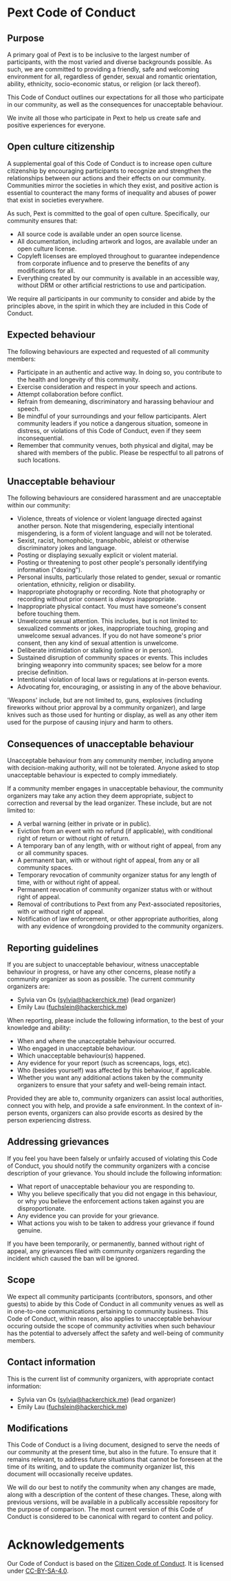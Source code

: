 # Pext Code of Conduct

## Purpose

A primary goal of Pext is to be inclusive to the largest number of participants,
with the most varied and diverse backgrounds possible. As such, we are committed
to providing a friendly, safe and welcoming environment for all, regardless of
gender, sexual and romantic orientation, ability, ethnicity, socio-economic
status, or religion (or lack thereof).

This Code of Conduct outlines our expectations for all those who participate in
our community, as well as the consequences for unacceptable behaviour.

We invite all those who participate in Pext to help us create safe and positive
experiences for everyone.

## Open culture citizenship

A supplemental goal of this Code of Conduct is to increase open culture
citizenship by encouraging participants to recognize and strengthen the
relationships between our actions and their effects on our community.
Communities mirror the societies in which they exist, and positive action is
essential to counteract the many forms of inequality and abuses of power that
exist in societies everywhere.

As such, Pext is committed to the goal of open culture. Specifically, our
community ensures that:

* All source code is available under an open source license.
* All documentation, including artwork and logos, are available under an open
  culture license.
* Copyleft licenses are employed throughout to guarantee independence from
  corporate influence and to preserve the benefits of any modifications for all.
* Everything created by our community is available in an accessible way, without
  DRM or other artificial restrictions to use and participation.

We require all participants in our community to consider and abide by the
principles above, in the spirit in which they are included in this Code of
Conduct.

## Expected behaviour

The following behaviours are expected and requested of all community members:

* Participate in an authentic and active way. In doing so, you contribute to the
  health and longevity of this community.
* Exercise consideration and respect in your speech and actions.
* Attempt collaboration before conflict.
* Refrain from demeaning, discriminatory and harassing behaviour and speech.
* Be mindful of your surroundings and your fellow participants. Alert community
  leaders if you notice a dangerous situation, someone in distress, or
  violations of this Code of Conduct, even if they seem inconsequential.
* Remember that community venues, both physical and digital, may be shared with
  members of the public. Please be respectful to all patrons of such locations.

## Unacceptable behaviour

The following behaviours are considered harassment and are unacceptable within
our community:

* Violence, threats of violence or violent language directed against another
  person. Note that misgendering, especially intentional misgendering, is a
  form of violent language and will not be tolerated.
* Sexist, racist, homophobic, transphobic, ableist or otherwise discriminatory
  jokes and language.
* Posting or displaying sexually explicit or violent material.
* Posting or threatening to post other people's personally identifying
  information ("doxing").
* Personal insults, particularly those related to gender, sexual or romantic
  orientation, ethnicity, religion or disability.
* Inappropriate photography or recording. Note that photography or recording
  without prior consent is _always_ inappropriate.
* Inappropriate physical contact. You must have someone's consent before
  touching them.
* Unwelcome sexual attention. This includes, but is not limited to: sexualized
  comments or jokes, inappropriate touching, groping and unwelcome sexual
  advances. If you do not have someone's prior consent, then any kind of sexual
  attention is unwelcome.
* Deliberate intimidation or stalking (online or in person).
* Sustained disruption of community spaces or events. This includes bringing
  weaponry into community spaces; see below for a more precise definition.
* Intentional violation of local laws or regulations at in-person events.
* Advocating for, encouraging, or assisting in any of the above behaviour.

'Weapons' include, but are not limited to, guns, explosives (including 
fireworks without prior approval by a community organizer), and large knives 
such as those used for hunting or display, as well as any other item used for 
the purpose of causing injury and harm to others. 

## Consequences of unacceptable behaviour

Unacceptable behaviour from any community member, including anyone with
decision-making authority, will not be tolerated. Anyone asked to stop
unacceptable behaviour is expected to comply immediately.

If a community member engages in unacceptable behaviour, the community
organizers may take any action they deem appropriate, subject to correction 
and reversal by the lead organizer. These include, but are not limited to:

* A verbal warning (either in private or in public).
* Eviction from an event with no refund (if applicable), with conditional 
  right of return or without right of return.
* A temporary ban of any length, with or without right of appeal, from any or
  all community spaces.
* A permanent ban, with or without right of appeal, from any or all community
  spaces.
* Temporary revocation of community organizer status for any length of time, 
  with or without right of appeal.
* Permanent revocation of community organizer status with or without right of 
  appeal.
* Removal of contributions to Pext from any Pext-associated repositories, with
  or without right of appeal.
* Notification of law enforcement, or other appropriate authorities, along with
  any evidence of wrongdoing provided to the community organizers.

## Reporting guidelines

If you are subject to unacceptable behaviour, witness unacceptable behaviour in
progress, or have any other
concerns, please notify a community organizer as soon as possible. The current
community organizers are:

* Sylvia van Os (sylvia@hackerchick.me) (lead organizer)
* Emily Lau (fuchslein@hackerchick.me)

When reporting, please include the following information, to the best of your
knowledge and ability:

* When and where the unacceptable behaviour occurred.
* Who engaged in unacceptable behaviour.
* Which unacceptable behaviour(s) happened.
* Any evidence for your report (such as screencaps, logs, etc).
* Who (besides yourself) was affected by this behaviour, if applicable.
* Whether you want any additional actions taken by the community organizers to 
  ensure that your safety and well-being remain intact.

Provided they are able to, community organizers can assist local authorities,
connect you with help, and provide a safe environment. In the 
context of in-person events, organizers can also provide escorts as desired by 
the person experiencing distress.

## Addressing grievances

If you feel you have been falsely or unfairly accused of violating this Code of
Conduct, you should notify the community organizers with a concise
description of your grievance. You should include the following information:

* What report of unacceptable behaviour you are responding to.
* Why you believe specifically that you did not engage in this behaviour, or
  why you believe the enforcement actions taken against you are
  disproportionate.
* Any evidence you can provide for your grievance.
* What actions you wish to be taken to address your grievance if found genuine.

If you have been temporarily, or permanently, banned without right of appeal,
any grievances filed with community organizers regarding the incident which
caused the ban will be ignored.

## Scope

We expect all community participants (contributors, sponsors, and other guests) 
to abide by this Code of Conduct in all 
community venues as well as in one-to-one communications pertaining to community 
business. This Code of Conduct, within reason, also applies to unacceptable behaviour occuring 
outside the scope of community activities when such behaviour has the 
potential to adversely affect the safety and well-being of community members.

## Contact information

This is the current list of community organizers, with appropriate contact
information:

* Sylvia van Os (sylvia@hackerchick.me) (lead organizer)
* Emily Lau (fuchslein@hackerchick.me)

## Modifications

This Code of Conduct is a living document, designed to serve the needs of our
community at the present time, but also in the future. To ensure that it remains
relevant, to address future situations that cannot be foreseen at the time of
its writing, and to update the community organizer list, this document will
occasionally receive updates.

We will do our best to notify the community when any changes are made, along with a description
of the content of these changes. These, along with previous versions, will be
available in a publically accessible repository for the purpose of comparison.
The most current version of this Code of Conduct is considered to be
canonical with regard to content and policy.

# Acknowledgements #

Our Code of Conduct is based on the [Citizen Code of Conduct][1]. It is licensed
under [CC-BY-SA-4.0][2].

[1]: http://citizencodeofconduct.org/
[2]: https://spdx.org/licenses/CC-BY-SA-4.0.html

